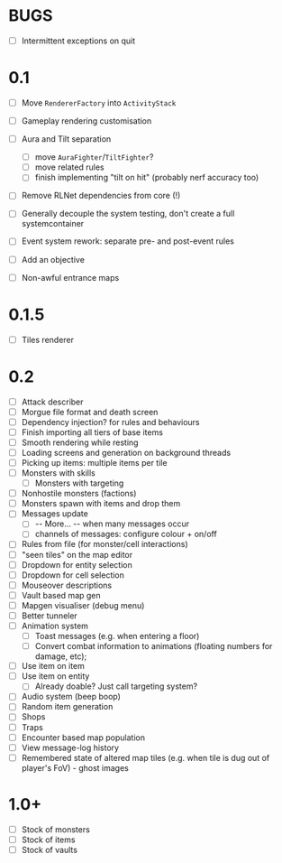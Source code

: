 # BUGS

- [ ] Intermittent exceptions on quit

# 0.1

- [ ] Move `RendererFactory` into `ActivityStack`
- [ ] Gameplay rendering customisation
- [ ] Aura and Tilt separation 
  - [ ] move `AuraFighter`/`TiltFighter`?
  - [ ] move related rules
  - [ ] finish implementing "tilt on hit" (probably nerf accuracy too)
- [ ] Remove RLNet dependencies from core (!)
- [ ] Generally decouple the system testing, don't create a full systemcontainer
- [ ] Event system rework: separate pre- and post-event rules

- [ ] Add an objective
- [ ] Non-awful entrance maps

# 0.1.5

- [ ] Tiles renderer

# 0.2

- [ ] Attack describer
- [ ] Morgue file format and death screen
- [ ] Dependency injection? for rules and behaviours
- [ ] Finish importing all tiers of base items
- [ ] Smooth rendering while resting
- [ ] Loading screens and generation on background threads
- [ ] Picking up items: multiple items per tile
- [ ] Monsters with skills
  - [ ] Monsters with targeting
- [ ] Nonhostile monsters (factions)
- [ ] Monsters spawn with items and drop them
- [ ] Messages update
  - [ ] -- More... -- when many messages occur
  - [ ] channels of messages: configure colour + on/off
- [ ] Rules from file (for monster/cell interactions)
- [ ] "seen tiles" on the map editor
- [ ] Dropdown for entity selection
- [ ] Dropdown for cell selection
- [ ] Mouseover descriptions
- [ ] Vault based map gen
- [ ] Mapgen visualiser (debug menu)
- [ ] Better tunneler
- [ ] Animation system
  - [ ] Toast messages (e.g. when entering a floor)
  - [ ] Convert combat information to animations (floating numbers for damage, etc);
- [ ] Use item on item
- [ ] Use item on entity
  - [ ] Already doable? Just call targeting system?
- [ ] Audio system (beep boop)
- [ ] Random item generation
- [ ] Shops
- [ ] Traps
- [ ] Encounter based map population
- [ ] View message-log history
- [ ] Remembered state of altered map tiles (e.g. when tile is dug out of player's FoV) - ghost images

# 1.0+

- [ ] Stock of monsters
- [ ] Stock of items
- [ ] Stock of vaults